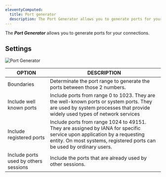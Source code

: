 ```yaml
---
eleventyComputed:
  title: Port generator
  description: The Port Generator allows you to generate ports for your connections.  
---
```

The ***Port Generator*** allows you to generate ports for your connections.  

## Settings 

![Port Generator](https://webdevolutions.azureedge.net/docs/en/rdm/windows/clip10393.png) 

| OPTION         | DESCRIPTION                                   |
|----------------|-----------------------------------------------|
| Boundaries                        | Determinate the port range to generate the ports between those 2 numbers.                                                                                                                  |
| Include well known ports          | Include ports from range 0 to 1023. They are the well-known ports or system ports. They are used by system processes that provide widely used types of network services                                   |
| Include registered ports          | Include ports from range 1024 to 49151. They are assigned by IANA for specific service upon application by a requesting entity. On most systems, registered ports can be used by ordinary users. |
| Include ports used by others sessions | Include the ports that are already used by other sessions.                      |

